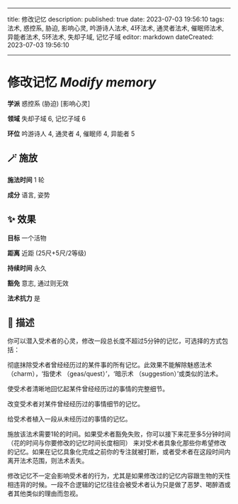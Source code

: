 
---
title: 修改记忆
description: 
published: true
date: 2023-07-03 19:56:10
tags: 法术, 惑控系, 胁迫, 影响心灵, 吟游诗人法术, 4环法术, 通灵者法术, 催眠师法术, 异能者法术, 5环法术, 失却子域, 记忆子域
editor: markdown
dateCreated: 2023-07-03 19:56:10

---

# **修改记忆** *Modify memory*

**学派** 惑控系 (胁迫) \[影响心灵\] 

**领域** 失却子域 6, 记忆子域 6

**环位** 吟游诗人 4, 通灵者 4, 催眠师 4, 异能者 5

## 🪄 施放

**施法时间** 1 轮

**成分** 语言, 姿势

## ✨ 效果 

**目标** 一个活物 

**距离** 近距 (25尺+5尺/2等级)  

**持续时间** 永久 

**豁免** 意志, 通过则无效

**法术抗力** 是

## 📖 描述

你可以潜入受术者的心灵，修改一段总长度不超过5分钟的记忆，可选择的方式包括：

 彻底抹除受术者曾经经历过的某件事的所有记忆。此效果不能解除魅惑法术 （charm），‘指使术 （geas/quest）’，‘暗示术 （suggestion）’或类似的法术。

 使受术者清晰地回忆起某件曾经经历过的事情的完整细节。

 改变受术者对某件曾经经历过的事情细节的记忆。

 给受术者植入一段从未经历过的事情的记忆。

施放该法术需要1轮的时间。如果受术者豁免失败，你可以接下来花至多5分钟时间 （花的时间与你要修改的记忆时间长度相同） 来对受术者具象化那些你希望修改的记忆。如果在记忆具象化完成之前你的专注就被打断，或者受术者在这段时间内离开法术范围，则法术丢失。

修改记忆不一定会影响受术者的行为，尤其是如果修改过的记忆内容跟生物的天性相违背的时候。一段不合逻辑的记忆往往会被受术者认为只是做了恶梦、喝醉酒或者其他类似的理由而忽视。
    